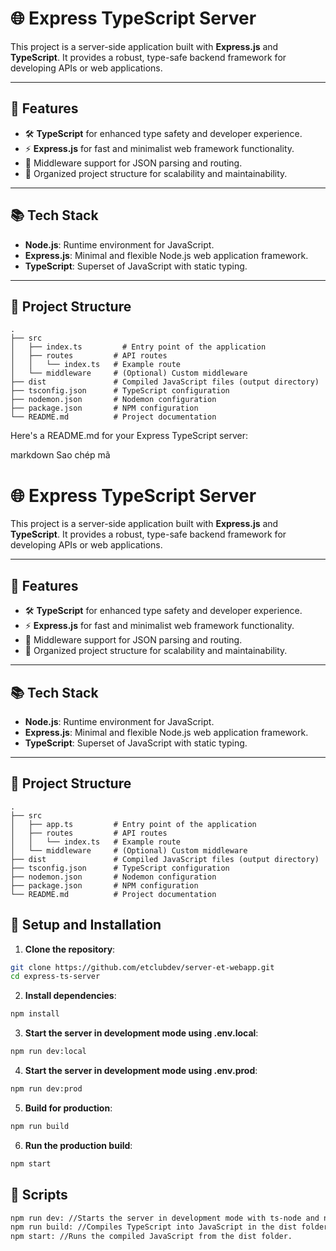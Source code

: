 # 🌐 Express TypeScript Server

This project is a server-side application built with **Express.js** and **TypeScript**. It provides a robust, type-safe backend framework for developing APIs or web applications.

---

## 🚀 Features

- 🛠 **TypeScript** for enhanced type safety and developer experience.
- ⚡ **Express.js** for fast and minimalist web framework functionality.
- 🔄 Middleware support for JSON parsing and routing.
- 📂 Organized project structure for scalability and maintainability.

---

## 📚 Tech Stack

- **Node.js**: Runtime environment for JavaScript.
- **Express.js**: Minimal and flexible Node.js web application framework.
- **TypeScript**: Superset of JavaScript with static typing.

---

## 📂 Project Structure

```plaintext
.
├── src
│   ├── index.ts         # Entry point of the application
│   ├── routes         # API routes
│   │   └── index.ts   # Example route
│   └── middleware     # (Optional) Custom middleware
├── dist               # Compiled JavaScript files (output directory)
├── tsconfig.json      # TypeScript configuration
├── nodemon.json       # Nodemon configuration
├── package.json       # NPM configuration
└── README.md          # Project documentation
```


Here's a README.md for your Express TypeScript server:

markdown
Sao chép mã
# 🌐 Express TypeScript Server

This project is a server-side application built with **Express.js** and **TypeScript**. It provides a robust, type-safe backend framework for developing APIs or web applications.

---

## 🚀 Features

- 🛠 **TypeScript** for enhanced type safety and developer experience.
- ⚡ **Express.js** for fast and minimalist web framework functionality.
- 🔄 Middleware support for JSON parsing and routing.
- 📂 Organized project structure for scalability and maintainability.

---

## 📚 Tech Stack

- **Node.js**: Runtime environment for JavaScript.
- **Express.js**: Minimal and flexible Node.js web application framework.
- **TypeScript**: Superset of JavaScript with static typing.

---

## 📂 Project Structure

```plaintext
.
├── src
│   ├── app.ts         # Entry point of the application
│   ├── routes         # API routes
│   │   └── index.ts   # Example route
│   └── middleware     # (Optional) Custom middleware
├── dist               # Compiled JavaScript files (output directory)
├── tsconfig.json      # TypeScript configuration
├── nodemon.json       # Nodemon configuration
├── package.json       # NPM configuration
└── README.md          # Project documentation
```
## 🔧 Setup and Installation
1. **Clone the repository**:
```bash
git clone https://github.com/etclubdev/server-et-webapp.git
cd express-ts-server
```
2. **Install dependencies**:
```bash
npm install
```
3. **Start the server in development mode using .env.local**:
```bash
npm run dev:local
```
4. **Start the server in development mode using .env.prod**:
```bash
npm run dev:prod
```
5. **Build for production**:
```bash
npm run build
```
6. **Run the production build**:
```bash
npm start
```
## 📜 Scripts
```bash
npm run dev: //Starts the server in development mode with ts-node and nodemon.
npm run build: //Compiles TypeScript into JavaScript in the dist folder.
npm start: //Runs the compiled JavaScript from the dist folder.
```